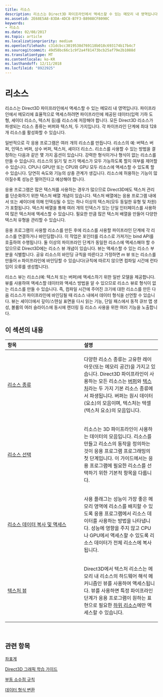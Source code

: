 ```yaml
---
title: 리소스
description: 리소스는 Direct3D 파이프라인에서 액세스할 수 있는 메모리 내 영역입니다.
ms.assetid: 2E68E5A8-83DA-4DC8-B7F3-B8988CF8090C
keywords:
- 리소스
ms.date: 02/08/2017
ms.topic: article
ms.localizationpriority: medium
ms.openlocfilehash: c31dcbcc3019538d769118b018c693174b17b4c7
ms.sourcegitcommit: 49d58bc66c1c9f2a4f81473bcb25af79e2b1088d
ms.translationtype: MT
ms.contentlocale: ko-KR
ms.lasthandoff: 12/11/2018
ms.locfileid: "8922925"
---
```

# <a name="resources"></a>리소스


리소스는 Direct3D 파이프라인에서 액세스할 수 있는 메모리 내 영역입니다. 파이프라인에서 메모리에 효율적으로 액세스하려면 파이프라인에 제공된 데이터(입력 기하 도형, 셰이더 리소스, 텍스처 등)를 리소스에 저장해야 합니다. 모든 Direct3D 리소스가 파생되는 리소스 종류는 버퍼와 텍스처, 두 가지입니다. 각 파이프라인 단계에 최대 128개 리소스를 활성화할 수 있습니다.

일반적으로 각 응용 프로그램은 여러 개의 리소스를 만듭니다. 리소스의 예: 버텍스 버퍼, 인덱스 버퍼, 상수 버퍼, 텍스처, 셰이더 리소스. 리소스를 사용할 수 있는 방법을 결정하는 다음과 같은 몇 가지 옵션이 있습니다. 강력한 형식이거나 형식이 없는 리소스를 만들 수 있습니다. 리소스의 읽기 및 쓰기 액세스가 모두 가능하도록 할지 여부를 제어할 수 있습니다. CPU나 GPU만 또는 CPU와 GPU 모두 리소스에 액세스할 수 있도록 할 수 있습니다. 당연히 속도와 기능의 상충 관계가 생깁니다. 리소스에 허용하는 기능이 많아질수록 성능은 떨어진다고 예상해야 합니다.

응용 프로그램은 많은 텍스처를 사용하는 경우가 많으므로 Direct3D에도 텍스처 관리를 단순화하기 위한 텍스처 배열 개념이 있습니다. 텍스처 배열에는 응용 프로그램 내에서 또는 셰이더에 의해 인덱싱될 수 있는 하나 이상의 텍스처(모두 동일한 유형 및 차원)가 포함됩니다. 텍스처 배열을 통해 여러 개의 인덱스가 있는 단일 인터페이스를 사용하여 많은 텍스처에 액세스할 수 있습니다. 필요한 만큼 많은 텍스처 배열을 만들어 다양한 텍스처 유형을 관리할 수 있습니다.

응용 프로그램이 사용할 리소스를 만든 후에 리소스를 사용할 파이프라인 단계에 각 리소스를 연결하거나 바인딩합니다. 이 작업은 포인터를 리소스로 가져가는 bind API를 호출하여 수행됩니다. 둘 이상의 파이프라인 단계가 동일한 리소스에 액세스해야 할 수 있으므로 Direct3D에는 리소스 뷰 개념이 있습니다. 뷰는 액세스할 수 있는 리소스 부분을 식별합니다. 공유 리소스의 바인딩 규칙을 따른다고 가정하면 *m* 뷰 또는 리소스를 만들어 *n* 파이프라인에 바인딩할 수 있습니다(규칙에 따르지 않으면 컴파일 시간에 런타임이 오류를 생성합니다).

리소스 뷰는 리소스(예: 텍스처 또는 버퍼)에 액세스하기 위한 일반 모델을 제공합니다. 뷰를 사용하여 액세스할 데이터와 액세스 방법을 알 수 있으므로 리소스 뷰로 형식이 없는 리소스를 만들 수 있습니다. 즉, 컴파일 시간에 주어진 크기에 대한 리소스를 만든 다음 리소스가 파이프라인에 바인딩될 때 리소스 내에서 데이터 형식을 선언할 수 있습니다. 뷰는 셰이더에서 깊이/스텐실 표면을 다시 읽는 기능, 단일 패스에서 동적 큐브 맵 생성, 볼륨의 여러 슬라이스에 동시에 렌더링 등 리소스 사용을 위한 여러 기능을 노출합니다.

## <a name="span-idin-this-sectionspanin-this-section"></a><span id="in-this-section"></span>이 섹션의 내용


<table>
<colgroup>
<col width="50%" />
<col width="50%" />
</colgroup>
<thead>
<tr class="header">
<th align="left">항목</th>
<th align="left">설명</th>
</tr>
</thead>
<tbody>
<tr class="odd">
<td align="left"><p><a href="resource-types.md">리소스 종류</a></p></td>
<td align="left"><p>다양한 리소스 종류는 고유한 레이아웃(또는 메모리 공간)을 가지고 있습니다. Direct3D 파이프라인이 사용하는 모든 리소스는 <a href="resource-types.md#buffer-resources">버퍼</a>와 <a href="resource-types.md#texture-resources">텍스처</a>라는 두 가지 기본 리소스 종류에서 파생됩니다. 버퍼는 원시 데이터(요소)의 모음이며, 텍스처는 텍셀(텍스처 요소)의 모음입니다.</p></td>
</tr>
<tr class="even">
<td align="left"><p><a href="choosing-a-resource.md">리소스 선택</a></p></td>
<td align="left"><p>리소스는 3D 파이프라인이 사용하는 데이터의 모음입니다. 리소스를 만들고 리소스의 동작을 정의하는 것이 응용 프로그램 프로그래밍의 첫 단계입니다. 이 가이드에서는 응용 프로그램에 필요한 리소스를 선택하기 위한 기본적 항목을 다룹니다.</p></td>
</tr>
<tr class="odd">
<td align="left"><p><a href="copying-and-accessing-resource-data.md">리소스 데이터 복사 및 액세스</a></p></td>
<td align="left"><p>사용 플래그는 성능이 가장 좋은 메모리 영역에 리소스를 배치할 수 있도록 응용 프로그램에서 리소스 데이터를 사용하는 방법을 나타냅니다. 성능에 영향을 주지 않고 CPU나 GPU에서 액세스할 수 있도록 리소스 데이터가 전체 리소스에 복사됩니다.</p></td>
</tr>
<tr class="even">
<td align="left"><p><a href="texture-views.md">텍스처 뷰</a></p></td>
<td align="left"><p>Direct3D에서 텍스처 리소스는 메모리 내 리소스의 하드웨어 해석 메커니즘인 뷰를 사용하여 액세스됩니다. 뷰를 사용하면 특정 파이프라인 단계가 응용 프로그램이 원하는 표현으로 필요한 <a href="resource-types.md">하위 리소스</a>에만 액세스할 수 있습니다.</p></td>
</tr>
</tbody>
</table>

 

## <a name="span-idrelated-topicsspanrelated-topics"></a><span id="related-topics"></span>관련 항목


[좌표계](coordinate-systems.md)

[Direct3D 그래픽 학습 가이드](index.md)

[부동 소수점 규칙](floating-point-rules.md)

[데이터 형식 변환](data-type-conversion.md)
